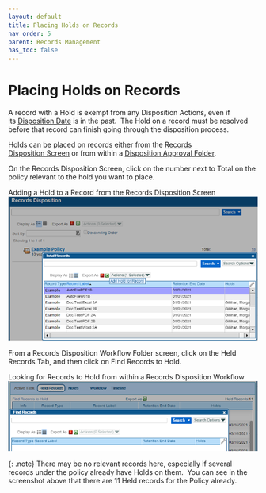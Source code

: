 ```yaml
---
layout: default
title: Placing Holds on Records
nav_order: 5
parent: Records Management
has_toc: false
---
```

# Placing Holds on Records

A record with a Hold is exempt from any Disposition Actions, even if its [Disposition Date](/docs/records-management/disposition-date) is in the past.  The Hold on a record must be resolved before that record can finish going through the disposition process.

Holds can be placed on records either from the [Records Disposition Screen](/docs/records-management/records-disposition-dashboard) or from within a [Disposition Approval Folder](/docs/records-management/disposition-approval-workflow).

On the Records Disposition Screen, click on the number next to Total on the policy relevant to the hold you want to place.

Adding a Hold to a Record from the Records Disposition Screen  
![](/assets/images/hold-from-disposition-screen.png)  

From a Records Disposition Workflow Folder screen, click on the Held Records Tab, and then click on Find Records to Hold.

Looking for Records to Hold from within a Records Disposition Workflow  
![](/assets/images/hold-from-disposition-workflow.png)

{: .note}
There may be no relevant records here, especially if several records under the policy already have Holds on them.  You can see in the screenshot above that there are 11 Held records for the Policy already.